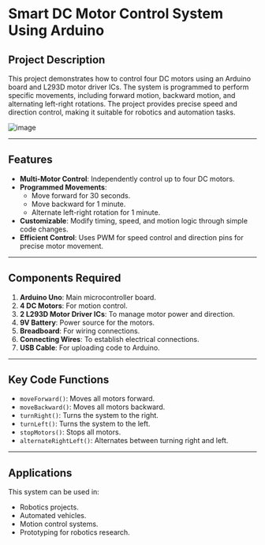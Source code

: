 
# Smart DC Motor Control System Using Arduino

## Project Description
This project demonstrates how to control four DC motors using an Arduino board and L293D motor driver ICs. The system is programmed to perform specific movements, including forward motion, backward motion, and alternating left-right rotations. The project provides precise speed and direction control, making it suitable for robotics and automation tasks.

![image](https://github.com/user-attachments/assets/f733c66a-ad2f-4064-a20e-ec81f46a2b99)

---

## Features
- **Multi-Motor Control**: Independently control up to four DC motors.
- **Programmed Movements**:
  - Move forward for 30 seconds.
  - Move backward for 1 minute.
  - Alternate left-right rotation for 1 minute.
- **Customizable**: Modify timing, speed, and motion logic through simple code changes.
- **Efficient Control**: Uses PWM for speed control and direction pins for precise motor movement.

---

## Components Required
1. **Arduino Uno**: Main microcontroller board.
2. **4 DC Motors**: For motion control.
3. **2 L293D Motor Driver ICs**: To manage motor power and direction.
4. **9V Battery**: Power source for the motors.
5. **Breadboard**: For wiring connections.
6. **Connecting Wires**: To establish electrical connections.
7. **USB Cable**: For uploading code to Arduino.

---


## Key Code Functions
- `moveForward()`: Moves all motors forward.
- `moveBackward()`: Moves all motors backward.
- `turnRight()`: Turns the system to the right.
- `turnLeft()`: Turns the system to the left.
- `stopMotors()`: Stops all motors.
- `alternateRightLeft()`: Alternates between turning right and left.

---


## Applications
This system can be used in:
- Robotics projects.
- Automated vehicles.
- Motion control systems.
- Prototyping for robotics research.

